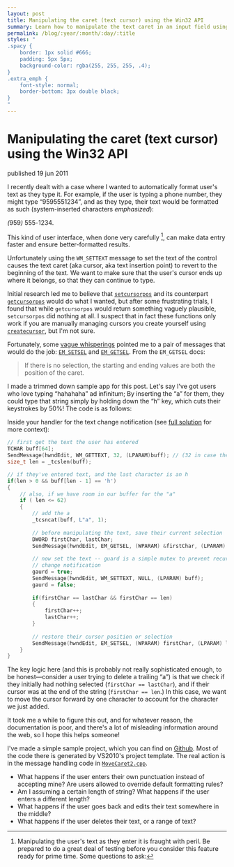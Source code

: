 ```yaml
---
layout: post
title: Manipulating the caret (text cursor) using the Win32 API
summary: Learn how to manipulate the text caret in an input field using Win32.
permalink: /blog/:year/:month/:day/:title
styles: "
.spacy {
	border: 1px solid #666;
	padding: 5px 5px;
	background-color: rgba(255, 255, 255, .4);
}
.extra_emph {
	font-style: normal;
	border-bottom: 3px double black;
}
"
---
```


# Manipulating the caret (text cursor) using the Win32 API

<span class="pubdate">published 19 jun 2011</span>

I recently dealt with a case where I wanted to automatically format user's text as they type it. 
For example, if the user is typing a phone number, they
might type “9595551234”, and as they type, their text would be formatted as such
(system-inserted characters <em class="extra_emph">emphasized</em>):

&#x20;<span class="spacy"><em class="extra_emph">(</em>959<em class="extra_emph">) </em>555<em class="extra_emph">-</em>1234</span>.

This kind of user interface,
when done very carefully [^carefully], can make data entry faster and ensure better-formatted results.

Unfortunately using the `WM_SETTEXT` message to set the text of the control
causes the text caret (aka cursor, aka text insertion point) to revert to the beginning of the text.  We want to 
make sure that the user's cursor ends up where it belongs, so that they can continue to type.

Initial research led me to believe that [`setcursorpos`][scp] and its counterpart [`getcursorpos`][gcp] would do what I wanted,
but after some frustrating trials, I found that while `getcursorpos` would return something vaguely plausible,
`setcursorpos` did nothing at all. I suspect that in fact these functions only work if you are manually managing
cursors you create yourself using [`createcursor`][cc], but I'm not sure.

Fortunately, some [vague whisperings][whisperings]  pointed me to a pair of messages that would do 
the job: [`EM_SETSEL`][setsel] and [`EM_GETSEL`][getsel]. From the `EM_GETSEL` docs:

> If there is no selection, the starting and ending values are both the position of the caret.

I made a trimmed down sample app for this post. Let's say I've got users who love typing “hahahaha” ad infinitum;
By inserting the “a” for them, they could type that string simply by holding down the “h” key, which cuts their keystrokes by 50%! The 
code is as follows:

Inside your handler for the text change notification (see [full solution][fs-context] for more context):

```c++
// first get the text the user has entered
TCHAR buff[64];
SendMessage(hwndEdit, WM_GETTEXT, 32, (LPARAM)buff); // (32 in case these are wide chars)
size_t len = _tcslen(buff);

// if they've entered text, and the last character is an h
if(len > 0 && buff[len - 1] == 'h')
{
    // also, if we have room in our buffer for the "a"
    if ( len <= 62)
    {
        // add the a
        _tcsncat(buff, L"a", 1);
        
        // before manipulating the text, save their current selection
        DWORD firstChar, lastChar;
        SendMessage(hwndEdit, EM_GETSEL, (WPARAM) &firstChar, (LPARAM) &lastChar);
        
        // now set the text -- guard is a simple mutex to prevent recursing into this 
        // change notification
        gaurd = true;
        SendMessage(hwndEdit, WM_SETTEXT, NULL, (LPARAM) buff);
        gaurd = false;
        
        if(firstChar == lastChar && firstChar == len)
        {
            firstChar++;
            lastChar++;
        }
        
        // restore their cursor position or selection
        SendMessage(hwndEdit, EM_SETSEL, (WPARAM) firstChar, (LPARAM) lastChar);
    }
}
```

The key logic here (and this is probably not really sophisticated enough, to be honest—consider a user trying to delete a trailing “a”) 
is that we check if they initially had nothing selected (`firstChar == lastChar`), and if their cursor was at the end of the string 
(`firstChar == len`.) In this case, we want to move the cursor forward by one character to account for the character we just added.

It took me a while to figure this out, and for whatever reason, the documentation is poor, and there's a lot of misleading information 
around the web, so I hope this helps someone!

I've made a simple sample project, which you can find on [Github][sample]. Most of the code there is generated by VS2010's project
template. The real action is in the message handling code in [`MoveCaret2.cpp`][mc2].

[^carefully]: Manipulating the user's text as they enter it is fraught with peril. Be prepared to
do a great deal of testing before you consider this feature ready for prime time. Some questions
to ask:
- What happens if the user enters their own punctuation instead of accepting mine? Are users allowed to override
default formatting rules?
- Am I assuming a certain length of string? What happens if the user enters a different length?
- What happens if the user goes back and edits their text somewhere in the middle?
- What happens if the user deletes their text, or a range of text?

[scp]: http://msdn.microsoft.com/en-us/library/ms648394(v=vs.85).aspx
[gcp]: http://msdn.microsoft.com/en-us/library/ms648390(v=vs.85).aspx
[cc]: http://msdn.microsoft.com/en-us/library/ms648385(v=vs.85).aspx
[whisperings]: http://support.microsoft.com/kb/109550
[setsel]: http://msdn.microsoft.com/en-us/library/bb761661(v=vs.85).aspx
[getsel]: http://msdn.microsoft.com/en-us/library/bb761598(v=vs.85).aspx
[fs-context]: https://github.com/dtb/MoveCaret/blob/master/MoveCaret2/MoveCaret2.cpp#L155
[sample]: https://github.com/dtb/MoveCaret
[mc2]: https://github.com/dtb/MoveCaret/blob/master/MoveCaret2/MoveCaret2.cpp#L134
